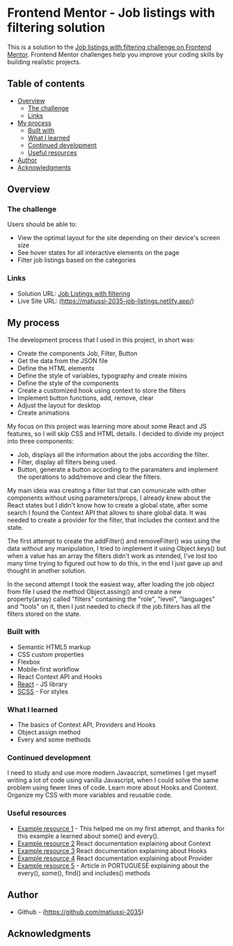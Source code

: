 # Frontend Mentor - Job listings with filtering solution

This is a solution to the [Job listings with filtering challenge on Frontend Mentor](https://www.frontendmentor.io/challenges/job-listings-with-filtering-ivstIPCt). Frontend Mentor challenges help you improve your coding skills by building realistic projects. 

## Table of contents

- [Overview](#overview)
  - [The challenge](#the-challenge)
  - [Links](#links)
- [My process](#my-process)
  - [Built with](#built-with)
  - [What I learned](#what-i-learned)
  - [Continued development](#continued-development)
  - [Useful resources](#useful-resources)
- [Author](#author)
- [Acknowledgments](#acknowledgments)

## Overview

### The challenge

Users should be able to:

- View the optimal layout for the site depending on their device's screen size
- See hover states for all interactive elements on the page
- Filter job listings based on the categories


### Links

- Solution URL: [Job Listings with filtering](https://github.com/matiussi-2035/job-listings)
- Live Site URL: (https://matiussi-2035-job-listings.netlify.app/)

## My process

The development process that I used in this project, in short was:

  - Create the components Job, Filter, Button
  - Get the data from the JSON file 
  - Define the HTML elements
  - Define the style of variables, typography and create mixins
  - Define the style of the components
  - Create a customized hook using context to store the filters
  - Implement button functions, add, remove, clear
  - Adjust the layout for desktop
  - Create animations

My focus on this project was learning more about some React and JS features, so I will skip CSS and HTML details.
I decided to divide my project into three components:
  - Job, displays all the information about the jobs according the filter. 
  - Filter, display all filters being used.
  - Button, generate a button according to the paramaters and implement the operations to add/remove and clear the filters.

My main ideia was creating a filter list that can comunicate with other components without using parameters/props, I already knew about the React states but I didn't know how to create a global state, after some search I found the Context API that allows to share global data. It was needed to create a provider for the filter, that includes the context and the state.

The first attempt to create the addFilter() and removeFilter() was using the data without any manipulation, I tried to implement it
using Object.keys() but when a value has an array the filters didn't work as intended, I've lost too many time trying to figured out how to do this, in the end I just gave up and thought in another solution.

In the second attempt I took the easiest way, after loading the job object from file I used the method Object.assing() and create a new property(array) called "filters" containing the "role", "level", "languages" and "tools" on it, then I just needed to check if the 
job.filters has all the filters stored on the state.

### Built with

- Semantic HTML5 markup
- CSS custom properties
- Flexbox
- Mobile-first workflow
- React Context API and Hooks
- [React](https://reactjs.org/) - JS library
- [SCSS](https://sass-lang.com/) - For styles


### What I learned

- The basics of Context API, Providers and Hooks
- Object.assign method
- Every and some methods

### Continued development

I need to study and use more modern Javascript, sometimes I get myself writing a lot of code using vanilla Javascript, when I could solve the same problem using fewer lines of code.
Learn more about Hooks and Context.
Organize my CSS with more variables and reusable code.

### Useful resources

- [Example resource 1](https://www.cluemediator.com/search-filter-for-multiple-object-in-reactjs) - This helped me on my first attempt, and thanks for this example a learned about some() and every().
- [Example resource 2](https://reactjs.org/docs/context.html) React documentation explaining about Context
- [Example resource 3](https://reactjs.org/docs/hooks-state.html) React documentation explaining about Hooks
- [Example resource 4](https://reactjs.org/docs/context.html#contextprovider) React documentation explaining about Provider
- [Example resource 5](https://desenvolvimentoparaweb.com/javascript/every-some-find-includes-javascript/) - Article in PORTUGUESE explaining about the every(), some(), find() and includes() methods 

## Author

- Github - (https://github.com/matiussi-2035)

## Acknowledgments


